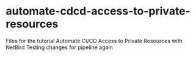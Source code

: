 # automate-cdcd-access-to-private-resources
Files for the tutorial Automate CI/CD Access to Private Resources with NetBird
Testing changes for pipeline again
